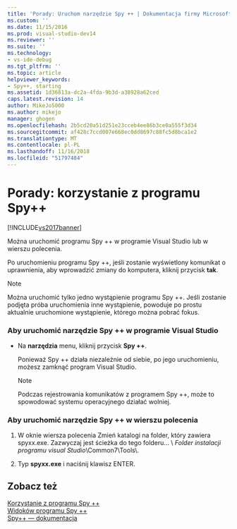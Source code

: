 ```yaml
---
title: 'Porady: Uruchom narzędzie Spy ++ | Dokumentacja firmy Microsoft'
ms.custom: ''
ms.date: 11/15/2016
ms.prod: visual-studio-dev14
ms.reviewer: ''
ms.suite: ''
ms.technology:
- vs-ide-debug
ms.tgt_pltfrm: ''
ms.topic: article
helpviewer_keywords:
- Spy++, starting
ms.assetid: 1d36813a-dc2a-4fda-9b3d-a38928a62ced
caps.latest.revision: 14
author: MikeJo5000
ms.author: mikejo
manager: ghogen
ms.openlocfilehash: 2b5cd20a51d251e23cceb4ee86b3ce0a555f3d34
ms.sourcegitcommit: af428c7ccd007e668ec0dd8697c88fc5d8bca1e2
ms.translationtype: MT
ms.contentlocale: pl-PL
ms.lasthandoff: 11/16/2018
ms.locfileid: "51797484"
---
```

# <a name="how-to-start-spy"></a>Porady: korzystanie z programu Spy++
[!INCLUDE[vs2017banner](../includes/vs2017banner.md)]

Można uruchomić programu Spy ++ w programie Visual Studio lub w wierszu polecenia.  
  
 Po uruchomieniu programu Spy ++, jeśli zostanie wyświetlony komunikat o uprawnienia, aby wprowadzić zmiany do komputera, kliknij przycisk **tak**.  
  
> [!NOTE]
>  Można uruchomić tylko jedno wystąpienie programu Spy ++. Jeśli zostanie podjęta próba uruchomienia inne wystąpienie, powoduje po prostu aktualnie uruchomione wystąpienie, którego można pobrać fokus.  
  
### <a name="to-start-spy-from-visual-studio"></a>Aby uruchomić narzędzie Spy ++ w programie Visual Studio  
  
-   Na **narzędzia** menu, kliknij przycisk **Spy ++**.  
  
     Ponieważ Spy ++ działa niezależnie od siebie, po jego uruchomieniu, możesz zamknąć program Visual Studio.  
  
    > [!NOTE]
    >  Podczas rejestrowania komunikatów z programem Spy ++, może to spowodować systemu operacyjnego działać wolniej.  
  
### <a name="to-start-spy-at-a-command-prompt"></a>Aby uruchomić narzędzie Spy ++ w wierszu polecenia  
  
1.  W oknie wiersza polecenia Zmień katalogi na folder, który zawiera spyxx.exe. Zazwyczaj jest ścieżka do tego folderu... \\ *Folder instalacji programu visual Studio*\Common7\Tools\\.  
  
2.  Typ **spyxx.exe** i naciśnij klawisz ENTER.  
  
## <a name="see-also"></a>Zobacz też  
 [Korzystanie z programu Spy ++](../debugger/using-spy-increment.md)   
 [Widoków programu Spy ++](../debugger/spy-increment-views.md)   
 [Spy++ — dokumentacja](../debugger/spy-increment-reference.md)



